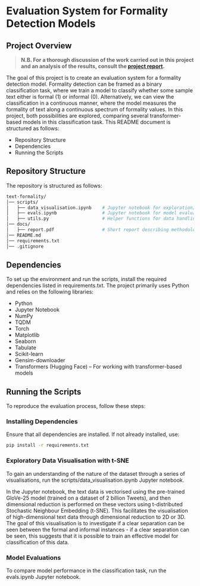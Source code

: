 # Evaluation System for Formality Detection Models

## Project Overview

> **N.B. For a thorough discussion of the work carried out in this project and an analysis of the results, consult the [project report](docs/report.pdf).**

The goal of this project is to create an evaluation system for a formality detection model. Formality detection can be framed as a binary classification task, where we train a model to classify whether some sample text either is formal (1) or informal (0). Alternatively, we can view the classification in a continuous manner, where the model measures the formality of text along a continuous spectrum of formality values. In this project, both possibilities are explored, comparing several transformer-based models in this classification task. This README document is structured as follows:

- Repository Structure
- Dependencies
- Running the Scripts

## Repository Structure

The repository is structured as follows:

```bash
text-formality/
│── scripts/
│   ├── data_visualisation.ipynb    # Jupyter notebook for exploration/visualisation of the dataset using t-SNE
│   ├── evals.ipynb                 # Jupyter notebook for model evaluation and comparison
│   ├── utils.py                    # Helper functions for data handling and evaluation
│── docs/
│   ├── report.pdf                  # Short report describing methodology, results, and challenges
│── README.md
│── requirements.txt
│── .gitignore
```

## Dependencies

To set up the environment and run the scripts, install the required dependencies listed in requirements.txt. The project primarily uses Python and relies on the following libraries:

- Python
- Jupyter Notebook
- NumPy
- TQDM
- Torch
- Matplotlib
- Seaborn
- Tabulate
- Scikit-learn
- Gensim-downloader
- Transformers (Hugging Face) – For working with transformer-based models

## Running the Scripts

To reproduce the evaluation process, follow these steps:

### Installing Dependencies

Ensure that all dependencies are installed. If not already installed, use:

```bash
pip install -r requirements.txt
```

### Exploratory Data Visualisation with t-SNE

To gain an understanding of the nature of the dataset through a series of visualisations, run the scripts/data_visualisation.ipynb Jupyter notebook.

In the Jupyter notebook, the text data is vectorised using the pre-trained GloVe-25 model (trained on a dataset of 2 billion Tweets), and then dimensional reduction is performed on these vectors using t-distributed Stochastic Neighbour Embedding (t-SNE). This facilitates the visualisation of high-dimensional text data through dimensional reduction to 2D or 3D. The goal of this visualisation is to investigate if a clear separation can be seen between the formal and informal instances - if a clear separation can be seen, this suggests that it is possible to train an effective model for classification of this data.

### Model Evaluations

To compare model performance in the classification task, run the evals.ipynb Jupyter notebook.
